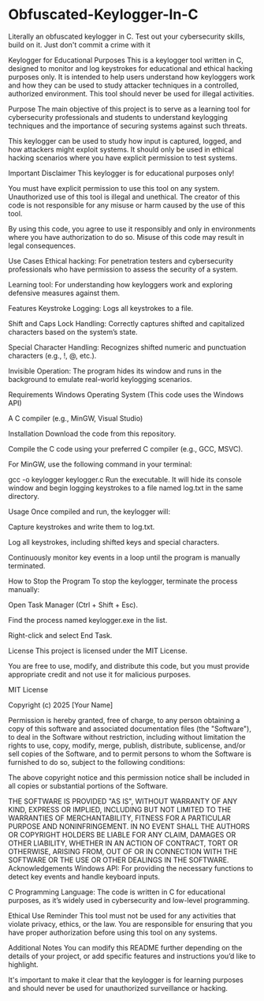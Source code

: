 # Obfuscated-Keylogger-In-C
Literally an obfuscated keylogger in C. Test out your cybersecurity skills, build on it. Just don't commit a crime with it



Keylogger for Educational Purposes
This is a keylogger tool written in C, designed to monitor and log keystrokes for educational and ethical hacking purposes only. It is intended to help users understand how keyloggers work and how they can be used to study attacker techniques in a controlled, authorized environment. This tool should never be used for illegal activities.

Purpose
The main objective of this project is to serve as a learning tool for cybersecurity professionals and students to understand keylogging techniques and the importance of securing systems against such threats.

This keylogger can be used to study how input is captured, logged, and how attackers might exploit systems. It should only be used in ethical hacking scenarios where you have explicit permission to test systems.

Important Disclaimer
This keylogger is for educational purposes only!

You must have explicit permission to use this tool on any system. Unauthorized use of this tool is illegal and unethical. The creator of this code is not responsible for any misuse or harm caused by the use of this tool.

By using this code, you agree to use it responsibly and only in environments where you have authorization to do so. Misuse of this code may result in legal consequences.

Use Cases
Ethical hacking: For penetration testers and cybersecurity professionals who have permission to assess the security of a system.

Learning tool: For understanding how keyloggers work and exploring defensive measures against them.

Features
Keystroke Logging: Logs all keystrokes to a file.

Shift and Caps Lock Handling: Correctly captures shifted and capitalized characters based on the system’s state.

Special Character Handling: Recognizes shifted numeric and punctuation characters (e.g., !, @, etc.).

Invisible Operation: The program hides its window and runs in the background to emulate real-world keylogging scenarios.

Requirements
Windows Operating System (This code uses the Windows API)

A C compiler (e.g., MinGW, Visual Studio)

Installation
Download the code from this repository.

Compile the C code using your preferred C compiler (e.g., GCC, MSVC).

For MinGW, use the following command in your terminal:

gcc -o keylogger keylogger.c
Run the executable. It will hide its console window and begin logging keystrokes to a file named log.txt in the same directory.

Usage
Once compiled and run, the keylogger will:

Capture keystrokes and write them to log.txt.

Log all keystrokes, including shifted keys and special characters.

Continuously monitor key events in a loop until the program is manually terminated.

How to Stop the Program
To stop the keylogger, terminate the process manually:

Open Task Manager (Ctrl + Shift + Esc).

Find the process named keylogger.exe in the list.

Right-click and select End Task.

License
This project is licensed under the MIT License.

You are free to use, modify, and distribute this code, but you must provide appropriate credit and not use it for malicious purposes.

MIT License

Copyright (c) 2025 [Your Name]

Permission is hereby granted, free of charge, to any person obtaining a copy
of this software and associated documentation files (the "Software"), to deal
in the Software without restriction, including without limitation the rights
to use, copy, modify, merge, publish, distribute, sublicense, and/or sell
copies of the Software, and to permit persons to whom the Software is
furnished to do so, subject to the following conditions:

The above copyright notice and this permission notice shall be included in all
copies or substantial portions of the Software.

THE SOFTWARE IS PROVIDED "AS IS", WITHOUT WARRANTY OF ANY KIND, EXPRESS OR
IMPLIED, INCLUDING BUT NOT LIMITED TO THE WARRANTIES OF MERCHANTABILITY,
FITNESS FOR A PARTICULAR PURPOSE AND NONINFRINGEMENT. IN NO EVENT SHALL THE
AUTHORS OR COPYRIGHT HOLDERS BE LIABLE FOR ANY CLAIM, DAMAGES OR OTHER
LIABILITY, WHETHER IN AN ACTION OF CONTRACT, TORT OR OTHERWISE, ARISING FROM,
OUT OF OR IN CONNECTION WITH THE SOFTWARE OR THE USE OR OTHER DEALINGS IN THE
SOFTWARE.
Acknowledgements
Windows API: For providing the necessary functions to detect key events and handle keyboard inputs.

C Programming Language: The code is written in C for educational purposes, as it’s widely used in cybersecurity and low-level programming.

Ethical Use Reminder
This tool must not be used for any activities that violate privacy, ethics, or the law. You are responsible for ensuring that you have proper authorization before using this tool on any systems.

Additional Notes
You can modify this README further depending on the details of your project, or add specific features and instructions you’d like to highlight.

It's important to make it clear that the keylogger is for learning purposes and should never be used for unauthorized surveillance or hacking.
